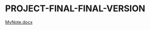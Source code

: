 # PROJECT-FINAL-FINAL-VERSION

[MyNote.docx](https://github.com/mu-se373-190706004/PROJECT-FINAL-FINAL-VERSION/files/9005604/MyNote.docx)
